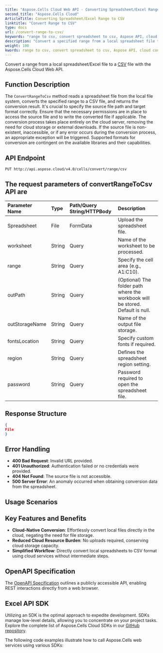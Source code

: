 ```yaml
---
title: "Aspose.Cells Cloud Web API - Converting Spreadsheet/Excel Range to CSV"
second_title: "Aspose.Cells Cloud"
ArticleTitle: Converting Spreadsheet/Excel Range to CSV
linktitle: "Convert Range to CSV"
type: docs
url: /convert-range-to-csv/
keywords: "range to csv, convert spreadsheet to csv, Aspose API, cloud conversion, Excel to csv"
description: "Convert a specified range from a local spreadsheet file to a CSV format using the Excel API, ensuring seamless cloud execution."
weight: 100
kwords: range to csv, convert spreadsheet to csv, Aspose API, cloud conversion, Excel to csv
---
```


Convert a range from a local spreadsheet/Excel file to a [CSV](https://docs.fileformat.com/spreadsheet/csv/) file with the Aspose.Cells Cloud Web API.

## **Function Description**

The `ConvertRangeToCsv` method reads a spreadsheet file from the local file system, converts the specified range to a CSV file, and returns the conversion result. It's crucial to specify the source file path and target format correctly. Ensure that the necessary permissions are in place to access the source file and to write the converted file if applicable. The conversion process takes place entirely on the cloud server, removing the need for cloud storage or external downloads. If the source file is non-existent, inaccessible, or if any error occurs during the conversion process, an appropriate exception will be triggered. Supported formats for conversion are contingent on the available libraries and their capabilities.

## **API Endpoint**

```http
PUT http://api.aspose.cloud/v4.0/cells/convert/range/csv
```

## The request parameters of **convertRangeToCsv** API are

| Parameter Name | Type | Path/Query String/HTTPBody | Description |
| :- | :- | :- |:- |
|Spreadsheet|File|FormData|Upload the spreadsheet file.|
|worksheet|String|Query|Name of the worksheet to be processed.|
|range|String|Query|Specify the cell area (e.g., A1:C10).|
|outPath|String|Query|(Optional) The folder path where the workbook will be stored. Default is null.|
|outStorageName|String|Query|Name of the output file storage.|
|fontsLocation|String|Query|Specify custom fonts if required.|
|region|String|Query|Defines the spreadsheet region setting.|
|password|String|Query|Password required to open the spreadsheet file.|

## **Response Structure**

```json
{
File
}
```

## Error Handling

- **400 Bad Request**: Invalid URL provided.
- **401 Unauthorized**: Authentication failed or no credentials were provided.
- **404 Not Found**: The source file is not accessible.
- **500 Server Error**: An anomaly occurred when obtaining conversion data from the spreadsheet.

## Usage Scenarios

## Key Features and Benefits

- **Cloud-Native Conversion**: Effortlessly convert local files directly in the cloud, negating the need for file storage.
- **Reduced Cloud Resource Burden**: No uploads required, conserving cloud storage capacity.
- **Simplified Workflow**: Directly convert local spreadsheets to CSV format using cloud services without intermediate steps.

## OpenAPI Specification

The [OpenAPI Specification](https://reference.aspose.cloud/cells/#/ConversionController/ConvertRangeToCsv) outlines a publicly accessible API, enabling REST interactions directly from a web browser.

## Excel API SDK

Utilizing an SDK is the optimal approach to expedite development. SDKs manage low-level details, allowing you to concentrate on your project tasks. Explore the complete list of Aspose.Cells Cloud SDKs in our [GitHub repository](https://github.com/aspose-cells-cloud).

The following code examples illustrate how to call Aspose.Cells web services using various SDKs:
